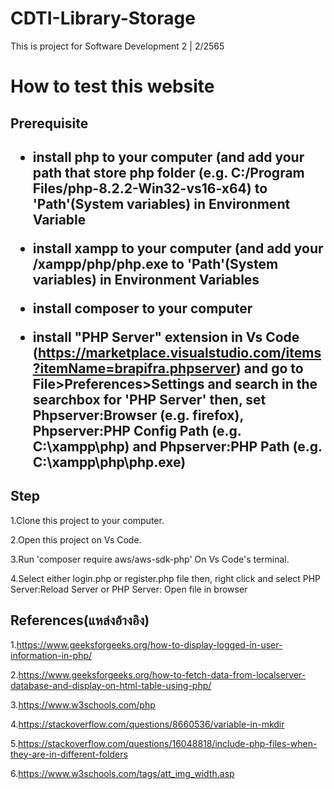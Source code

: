 # CDTI-Library-Storage

This is project for Software Development 2 | 2/2565

<h1>How to test this website</h1>
<h2>Prerequisite<h2>
  
  - install php to your computer (and add your path that store php folder (e.g. C:/Program Files/php-8.2.2-Win32-vs16-x64) to 'Path'(System variables) 
  in Environment Variable
  
  
  - install xampp to your computer (and add your /xampp/php/php.exe to 'Path'(System variables) in Environment Variables 
  
  - install composer to your computer 
  
  - install "PHP Server" extension in Vs Code (https://marketplace.visualstudio.com/items?itemName=brapifra.phpserver) and go to File>Preferences>Settings and search in the searchbox for 'PHP Server' then, set Phpserver:Browser (e.g. firefox), Phpserver:PHP Config Path (e.g. C:\xampp\php) and Phpserver:PHP Path (e.g. C:\xampp\php\php.exe)


<h2>Step</h2>

  1.Clone this project to your computer.
  
  
  2.Open this project on Vs Code.
  
  3.Run 'composer require aws/aws-sdk-php' On Vs Code's terminal.
  
  4.Select either login.php or register.php file then, right click and select PHP Server:Reload Server or PHP Server: Open file in browser


<h2>References(แหล่งอ้างอิง)</h2>


  1.https://www.geeksforgeeks.org/how-to-display-logged-in-user-information-in-php/

  2.https://www.geeksforgeeks.org/how-to-fetch-data-from-localserver-database-and-display-on-html-table-using-php/

  3.https://www.w3schools.com/php

  4.https://stackoverflow.com/questions/8660536/variable-in-mkdir
  
  5.https://stackoverflow.com/questions/16048818/include-php-files-when-they-are-in-different-folders

  6.https://www.w3schools.com/tags/att_img_width.asp
